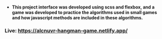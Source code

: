 * #### This project interface was developed using scss and flexbox, and a game was developed to practice the algorithms used in small games and how javascript methods are included in these algorithms.
### Live: https://alcnuvr-hangman-game.netlify.app/
